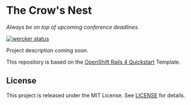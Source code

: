 # The Crow's Nest

*Always be on top of upcoming conference deadlines.*

[![wercker status](https://app.wercker.com/status/034c24205dc9f27afb7237888efbc64d/m "wercker status")](https://app.wercker.com/project/bykey/034c24205dc9f27afb7237888efbc64d)

Project description coming soon.

This repository is based on the [OpenShift Rails 4 Quickstart](https://github.com/inz/openshift-rails4-quickstart) Template.

## License

This project is released under the MIT License. See [LICENSE](LICENSE) for details.
